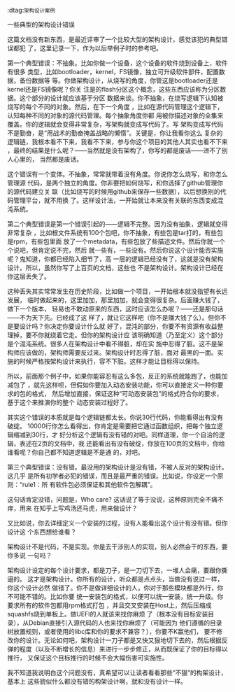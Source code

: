 
    
:dtag:`架构设计案例`

一些典型的架构设计错误

这篇文档没有新东西，是最近评审了一个比较大型的架构设计，感觉该犯的典型错误都犯
了，这里记录一下，作为以后举例子时的参考吧。

第一个典型错误：不抽象。比如你做一个设备，这个设备的软件烧到设备上，软件有很多
类型，比如bootloader，kernel，FS镜像，独立可升级软件部件，配置数据，备份数据等
等。你做架构设计，从烧写的角度，你管这是bootloader还是kernel还是FS镜像呢？你关
注是的flash分区这个概念，这些东西应该称为分区数据。这个部分的设计就应该基于分区
数据来谈。你不抽象，在烧写逻辑下认知被烧写的每个不同的对象。然后，在下一个角度
，比如在源代码管理这个逻辑下，认知每种不同的对象的源代码管理。每个抽象角度你都
用被你描述对象的全集来覆盖。你的逻辑就会变得非常复杂，写架构就变成写代码了。写
架构变成写代码不是勤奋，是“用战术的勤奋掩盖战略的懒惰”。关键是，你让我看你这么
复杂的逻辑链，我根本看不下来，我看不下来，参与你这个项目的其他人其实也看不下来
，最终的结果是什么呢？——当然就是没有架构了，你写的都是废话——进不了别人心里的，
当然都是废话。

这个错误有一个变体。不抽象，常常就带着没有角度。你说你怎么烧写，和你怎么管理源
代码，是两个独立的角度。你非要把如何烧写，和你选择了github管理你的源代码建立关
联（比如烧写的时候用github来保存一些数据），以后想换别的代码管理平台，就不用换
了。这样设计法，一开始就让本来没有关联的东西变成混沌系统。

第二个典型错误是第一个错误引起的——逻辑不完整。因为没有抽象，逻辑就变得非常复杂
，比如根文件系统有100个包吧，你不抽象，有些包是tar打的，有些包是rpm，有些包里面
放了一个metadata，有些包放了些描述文件。然后你就一个个说吧，但肯定说不完，然后
就一些有，一些没有。然后你说这个设计能否实施呢？鬼知道，你都已经陷入细节了，高
一层的逻辑已经没有了，这就是没有架构设计。所以，虽然你写了上百页的文档，这些也
不是架构设计。架构设计已经在你这层丢失了。

这种丢失其实常常发生在历史阶段，比如做一个项目，一开始根本就没指望有长远发展，
临时做起来的，这里加加，那里加加，就会变得很复杂。后面赚大钱了，做下一个版本，
轻易也不敢动原来的东西，这时应该怎么办呢？——还是那句话——不为天下先。已经成了这
样了，就让它这样吧（你不是赚大钱了么）。但你不是要设计吗？你决定你要设计什么就
好了，混沌的部分，你要不有资源有收益整理掉，要不你就绕着它走。但你的架构设计应
该明确知道（乃至定义）这个部分是个混沌系统。很多人在架构设计中看不得脏，却在实
施中忍得了脏。这不是架构师应该做的，架构师需要反过来。架构设计时忍得了脏，面对
最黑的一面。实施的时候严格按架构设计来执行，容不下脏。这样才能让目标得以保持。

所以，前面那个例子中，如果你能容忍有这么多包，反正的系统就能跑了，也能加减包了
，就先这样呗，但假如你要加入动态安装功能，你可以直接定义一种你要求的包的格式，
然后增加直接，保证这种“可动态安装包”的格式符合你的要求，基于这个来推演你的整个
动态安装过程好了。

其实这个错误的本质就是每个逻辑链都太长。你说30行代码，你能看得出有没有破绽。
10000行你怎么看得出，你肯定是需要把它通过函数组织，把每个独立逻辑缩减到30行，才
好分析这个逻辑有没有错的对吧。同样道理，你一个自洽的逻辑，表述在2页的文档中，我
还能看出有没有破绽，你放在100页的文档中，你给谁看呢？你自己都不知道逻辑是不是通
的，对吧。

第三个典型错误：没有错。最没用的架构设计是没有错，不被人反对的架构设计。这几乎
是所有初学者必犯的错误，而且是最严重的错误。比如说，你设定一个原则：“rule1：所
有软件包必须保证和其他软件包解耦”。

这句话肯定没错，问题是，Who care? 这话说了等于没说，这种原则完全不痛不痒，用来
在知乎上写鸡汤还马虎，用来做设计？

又比如说，你去详细定义一个安装的过程，没有人能看出这个设计有没有错。但你设计这
个东西想给谁看？

架构设计不是代码，不是实现。你是去干涉别人的实现，别人必然会干的东西，要你多说
一句吗？

架构设计设定的每个设计要求，都是刀子，是一刀切下去，一堆人会痛，要跟你撕逼的。
这才是架构设计。你所有的设计，听众都是点点头，当做没有说过一样，你这个设计必然
做错了。你不是做详细设计的人，你对于那些模块都是外行，你不可能不错的。比如你要
统一安装包的格式，以便可以统一安装，统一升级。你要求所有的软件包都用rpm格式打包
，并且交叉安装在Host上，然后压缩成squashfs烧到单板上。做UEFI的人就该来找你麻烦
了（根本没有目标安装目录），从Debian直接引入源代码的人也来找你麻烦了（可能因为
他们遵循的目录树放置规则，或者使用的libc库和你的要求不兼容？），你要不K赢他们，
要不修改你的设计。无论如何吧，架构设计一刀子都是又快又狠地切下去的，然后根据反
弹的程度（以及不断增长的信息）来进行一步步修正，从而既保证了你的目标得以推行，
又保证这个目标推行的时候不会大幅伤害可实施性。

我不知道我说明白这个问题没有，真希望可以让读者看看那些“不狠”的构架设计，基本上
这些貌似什么都没有错的构架设计啊，就和没有设计一样。
